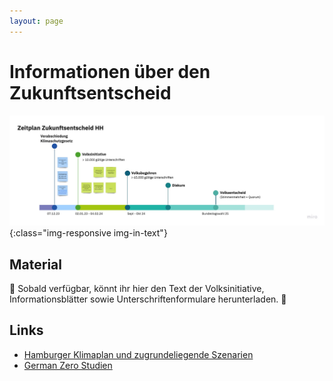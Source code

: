 ```yaml
---
layout: page
---
```

# Informationen über den Zukunftsentscheid

![Erstes_Vernetzungstreffen_Ideen_Zukunftsentscheid](assets/img/Zukunftsentscheid-Timeline.jpg){:class="img-responsive img-in-text"}

## Material

🚧 Sobald verfügbar, könnt ihr hier den Text der Volksinitiative, Informationsblätter sowie Unterschriftenformulare herunterladen. 🚧

## Links

* [Hamburger Klimaplan und zugrundeliegende Szenarien](https://www.hamburg.de/klima/publikationen/16763684/szenarienhamburgerklimaplan/)
* [German Zero Studien](https://germanzero.de/downloads)



